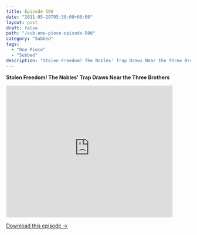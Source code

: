 ```yaml
---
title: Episode 500
date: "2011-05-29T05:30:00+00:00"
layout: post
draft: false
path: "/sub-one-piece-episode-500"
category: "Subbed"
tags:
  - "One Piece"
  - "Subbed"
description: "Stolen Freedom! The Nobles' Trap Draws Near the Three Brothers"
---
```


**Stolen Freedom! The Nobles' Trap Draws Near the Three Brothers**

<iframe width="640" height="360" src="https://www.rapidvideo.com/e/G6FRPF0LYW" frameborder="0" marginwidth=0 marginheight=0 scrolling=no allowfullscreen style="max-width:90%;"></iframe>

<a href="http://ouo.io/qs/eCodkFEQ?s=https://www.rapidvideo.com/d/G6FRPF0LYW" class="styled_a">Download this episode →</a>

